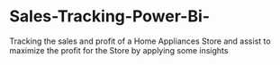 # Sales-Tracking-Power-Bi-
Tracking the sales and profit of a Home Appliances Store and assist to maximize the profit for the Store by applying some insights
